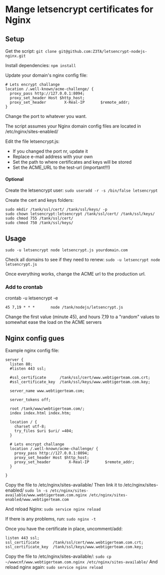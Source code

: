 # Mange letsencrypt certificates for Nginx


## Setup

Get the script: 
```git clone git@github.com:Z3TA/letsencrypt-nodejs-nginx.git```

Install dependencies:
```npm install```

Update your domain's nginx config file:

```
# Lets encrypt challange
location /.well-known/acme-challenge/ {
  proxy_pass http://127.0.0.1:8094;
  proxy_set_header Host $http_host;
  proxy_set_header        X-Real-IP       $remote_addr;
}
```
Change the port to whatever you want.

The script assumes your Nginx domain config files are located in /etc/nginx/sites-enabled/


Edit the file letsencrypt.js:

* If you changed the port nr, update it
* Replace e-mail address with your own
* Set the path to where certificates and keys will be stored
* Set the ACME_URL to the test-url (important!!!)


#### Optional

Create the letsencrypt user:
```sudo useradd -r -s /bin/false letsencrypt```

Create the cert and keys folders:
```
sudo mkdir /tank/ssl/cert/ /tank/ssl/keys/ -p
sudo chown letsencrypt:letsencrypt /tank/ssl/cert/ /tank/ssl/keys/
sudo chmod 755 /tank/ssl/cert/
sudo chmod 750 /tank/ssl/keys/
```

## Usage

```sudo -u letsencrypt node letsencrypt.js yourdomain.com```

Check all domains to see if they need to renew:
```sudo -u letsencrypt node letsencrypt.js```


Once everything works, change the ACME url to the production url.


### Add to crontab

crontab -u letsencrypt -e

```45 7,19 * * *       node /tank/nodejs/letsencrypt.js```

Change the first value (minute 45), and hours 7,19 to a "random" values to somewhat ease the load on the ACME servers


## Nginx config gues

Example nginx config file:
```
server {
  listen 80;
  #listen 443 ssl;

  #ssl_certificate      /tank/ssl/cert/www.webtigerteam.com.crt;
  #ssl_certificate_key  /tank/ssl/keys/www.webtigerteam.com.key;

  server_name www.webtigerteam.com;

  server_tokens off;

  root /tank/www/webtigerteam.com/;
  index index.html index.htm;

  location / {
    charset	utf-8;
    try_files $uri $uri/ =404;
  }

  # Lets encrypt challange
  location /.well-known/acme-challenge/ {
    proxy_pass http://127.0.0.1:8094;
    proxy_set_header Host $http_host;
    proxy_set_header        X-Real-IP       $remote_addr;
  }

}
```

Copy the file to /etc/nginx/sites-available/
Then link it to /etc/nginx/sites-enabled/
```sudo ln -s /etc/nginx/sites-available/www.webtigerteam.com.nginx /etc/nginx/sites-enabled/www.webtigerteam.com```

And reload Nginx: ```sudo service nginx reload```

If there is any problems, run: ```sudo nginx -t```



Once you have the certificate in place, uncomment/add:
```
listen 443 ssl;
ssl_certificate      /tank/ssl/cert/www.webtigerteam.com.crt;
ssl_certificate_key  /tank/ssl/keys/www.webtigerteam.com.key;
```
Copy the file to /etc/nginx/sites-available/: ```sudo cp ~/wwwcnf/www.webtigerteam.com.nginx /etc/nginx/sites-available/```
And reload nginx again: ```sudo service nginx reload```


 